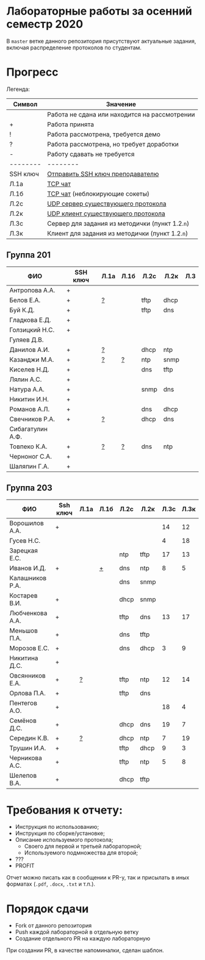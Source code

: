 # Лабораторные работы за осенний семестр 2020

В `master` ветке данного репозитория присутствуют актуальные задания, включая 
распределение протоколов по студентам.

# Прогресс

Легенда:

| Символ   | Значение                                                                                   |
| --       | --                                                                                         |
|          | Работа не сдана или находится на рассмотрении                                              |
| +        | Работа принята                                                                             |
| !        | Работа рассмотрена, требуется демо                                                         |
| ?        | Работа рассмотрена, но требует доработки                                                   |
| -        | Работу сдавать не требуется                                                                |
| -------- | --------                                                                                   |
| SSH ключ | [Отправить SSH ключ преподавателю](https://insysnw.github.io/labs/900-ssh-keygen/)         |
| Л.1a     | [TCP чат](https://insysnw.github.io/labs/01-tcp-chat/)                                     |
| Л.1б     | [TCP чат](https://insysnw.github.io/labs/01-tcp-chat/) (неблокирующие сокеты)              |
| Л.2c     | [UDP сервер существующего протокола](https://insysnw.github.io/labs/02-udp-real-protocol/) |
| Л.2к     | [UDP клиент существующего протокола](https://insysnw.github.io/labs/02-udp-real-protocol/) |
| Л.3с     | Сервер для задания из методички (пункт 1.2.`n`)                                             |
| Л.3к     | Клиент для задания из методички (пункт 1.2.`n`)                                            |

## Группа 201

| ФИО              | SSH ключ | Л.1a                                          | Л.1б                                          | Л.2c | Л.2к | Л.3 |
| --               | --       | --                                            | --                                            | --   | --   | --  |
| Антропова А.А.   | +        |                                               |                                               |      |      |     |
| Белов Е.А.       | +        |     [?](../../pull/10)                        |                                               | tftp | dhcp |     |
| Буй К.Д.         | +        |                                               |                                               | tftp | dns  |     |
| Гладкова Е.Д.    | +        |                                               |                                               |      |      |     |
| Голзицкий Н.С.   | +        |                                               |                                               |      |      |     |
| Гуляев Д.В.      |          |                                               |                                               |      |      |     |
| Данилов А.И.     | +        |  [?](../../pull/8)                            |                                               | dhcp | ntp  |     |
| Казанджи М.А.    | +        |  [?](../../pull/7)                            |         [?](../../pull/7)                                      | ntp  | snmp |     |
| Киселев Н.Д.     | +        |                                               |                                               | dns  | tftp |     |
| Лялин А.С.       | +        |                                               |                                               |      |      |     |
| Натура А.А.      | +        |                                               |                                               | snmp | dns  |     |
| Никитин И.Н.     | +        |                                               |                                               |      |      |     |
| Романов А.Л.     | +        |                                               |                                               | dns  | dhcp |     |
| Свечников Р.А.   | +        |  [?](../../pull/6)                            |                                               | dhcp | dns  |     |
| Сибагатулин А.Ф. |          |                                               |                                               |      |      |     |
| Товпеко К.А.     | +        | [?](../../pull/2) | [?](../../pull/2) | dns  | ntp  |     |
| Черноног С.А.    | +        |                                               |                                               |      |      |     |
| Шаляпин Г.А.     | +        |                                               |                                               |      |      |     |

## Группа 203

| ФИО             | Ssh ключ | Л.1a               | Л.1б               | Л.2с | Л.2к | Л.3с | Л.3к |
| --              | --       | --                 | --                 | --   | --   | --   | --   |
| Ворошилов А.А.  | +        |                    |                    |      |      | 14   | 12   |
| Гусев Н.С.      |          |                    |                    |      |      | 4    | 18   |
| Зарецкая Е.С.   |          |                    |                    | ntp  | tftp | 17   | 13   |
| Иванов И.Д.     | +        |                    | [+](../../pull/13) | dns  | ntp  | 8    | 5    |
| Калашников Р.А. |          |                    |                    | dns  | snmp |      |      |
| Костарев В.И.   | +        |                    |                    | dhcp | snmp |      |      |
| Любченкова А.А. | +        |                    |                    | tftp | dns  | 13   | 17   |
| Меньшов П.А.    | +        |                    |                    | dns  | tftp |      |      |
| Морозов Е.С.    | +        |                    |                    | dns  | dhcp | 3    | 9    |
| Никитина Д.С.   | +        |                    |                    |      |      |      |      |
| Овсянников Е.А. | +        | [?](../../pull/11) |                    | tftp | ntp  | 12   | 14   |
| Орлова П.А.     | +        |                    |                    | tftp | dns  |      |      |
| Пентегов А.О.   | +        |                    |                    |      |      | 18   | 4    |
| Семёнов Д.С.    | +        |                    |                    | dhcp | dns  | 19   | 7    |
| Середин К.В.    | +        | [?](../../pull/5)  |                    | dhcp | ntp  | 7    | 19   |
| Трушин И.А.     | +        |                    |                    | tftp | dhcp | 9    | 3    |
| Черникова А.С.  | +        |                    |                    | tftp | ntp  | 5    | 8    |
| Шелепов В.А.    | +        |                    |                    | dhcp | tftp |      |      |

# Требования к отчету:

* Инструкция по использованию;
* Инструкция по сборке/установке;
* Описание используемого протокола;
  * Своего для первой и третьей лабораторной;
  * Используемого подмножества для второй;
* ???
* PROFIT

Отчет можно писать как в сообщении к PR-у, так и присылать в иных 
форматах (`.pdf`, `.docx`, `.txt` и т.п.).

# Порядок сдачи

* Fork от данного репозитория
* Push каждой лабораторной в отдельную ветку
* Создание отдельного PR на каждую лабораторную

При создании PR, в качестве напоминалки, сделан шаблон.
